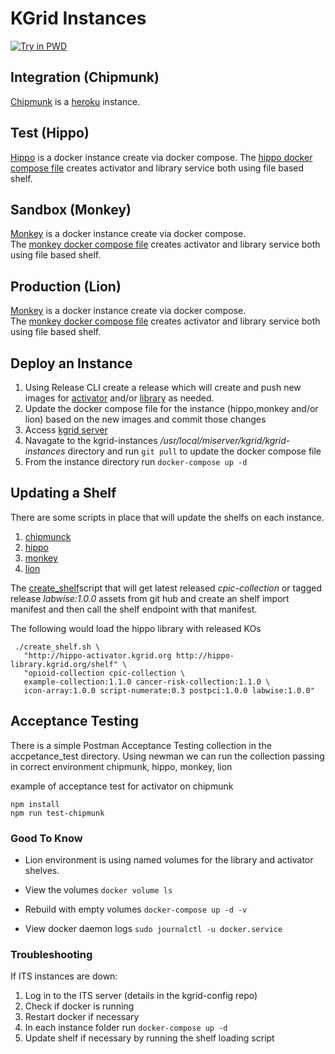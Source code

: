 # KGrid Instances
[![Try in PWD](https://raw.githubusercontent.com/play-with-docker/stacks/master/assets/images/button.png)](https://labs.play-with-docker.com/?stack=https://raw.githubusercontent.com/kgrid/kgrid-instances/master/pwd/docker-compose.yml)

## Integration (Chipmunk)
[Chipmunk](https://github.com/kgrid/kgrid.github.io/wiki/integration) is a [heroku](https://dashboard.heroku.com) instance.

## Test (Hippo)
[Hippo](https://github.com/kgrid/kgrid.github.io/wiki/test) is a docker instance create via docker 
compose.  The [hippo docker compose file](https://github.com/kgrid/kgrid-docker/blob/master/hippo/docker-compose.yml) 
creates activator and library service both using file based shelf.

## Sandbox (Monkey)
[Monkey](https://github.com/kgrid/kgrid.github.io/wiki/sandbox) is a docker instance create via docker compose.  
The [monkey docker compose file](https://github.com/kgrid/kgrid-instances/blob/master/monkey/docker-compose.yml) 
creates activator and library service both using file based shelf.

## Production (Lion)
[Monkey](https://github.com/kgrid/kgrid.github.io/wiki/sandbox) is a docker instance create via docker compose.  
The [monkey docker compose file](https://github.com/kgrid/kgrid-instances/blob/master/lion/docker-compose.yml) 
creates activator and library service both using file based shelf.

## Deploy an Instance
1. Using Release CLI create a release which will create and push new images for [activator](http://kgrid.org/kgrid-activator/docker/) and/or 
[library](http://kgrid.org/kgrid-library/docker/) as needed. 
1. Update the docker compose file for the instance (hippo,monkey and/or lion) based on the new images and commit those changes
1. Access [kgrid server](./kgrid-test)
1. Navagate to the kgrid-instances _/usr/local/miserver/kgrid/kgrid-instances_ directory and run ```git pull``` to update the docker compose file
1. From the instance directory run ```docker-compose up -d```

## Updating a Shelf
There are some scripts in place that will update the shelfs on each instance.
1. [chipmunck](chipmunk/shelfupdate.sh)
1. [hippo](./hippo/shelfupdate.sh)
1. [monkey](./monkey/shelfupdate.sh)
1. [lion](./lion/shelfupdate.sh)

The [create_shelf](./create_shelf.sh)script that will get latest released _cpic-collection_ or tagged release _labwise:1.0.0_ 
assets from git hub and create an shelf import manifest and then call the shelf endpoint with that manifest.

The following would load the hippo library with released KOs
```
 ./create_shelf.sh \
   "http://hippo-activator.kgrid.org http://hippo-library.kgrid.org/shelf" \
   "opioid-collection cpic-collection \
   example-collection:1.1.0 cancer-risk-collection:1.1.0 \
   icon-array:1.0.0 script-numerate:0.3 postpci:1.0.0 labwise:1.0.0"
```

## Acceptance Testing
There is a simple Postman Acceptance Testing collection in the accpetance_test directory.  Using newman we can run 
the collection passing in correct environment chipmunk, hippo, monkey, lion 

example of acceptance test for activator on chipmunk
```
npm install
npm run test-chipmunk
```

### Good To Know

- Lion environment is using named volumes for the library and activator shelves.  

- View the volumes 
``` docker volume ls ``` 

- Rebuild with empty volumes
```docker-compose up -d -v ```

- View docker daemon logs 
```sudo journalctl -u docker.service```



### Troubleshooting

If ITS instances are down:

1. Log in to the ITS server (details in the kgrid-config repo)
2. Check if docker is running
3. Restart docker if necessary
4. In each instance folder run ```docker-compose up -d```
5. Update shelf if necessary by running the shelf loading script




